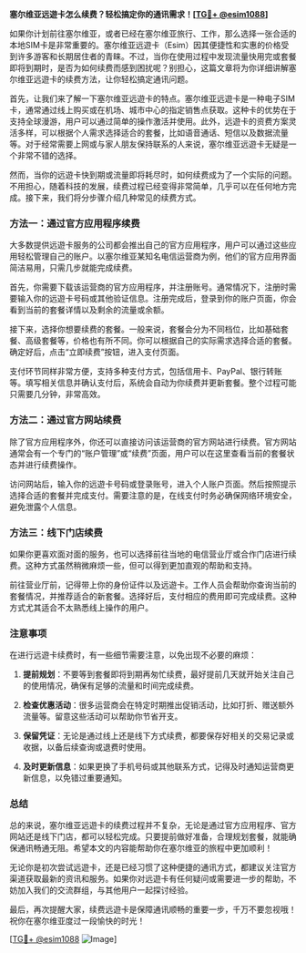 **塞尔维亚远遊卡怎么续费？轻松搞定你的通讯需求！[[TG💪+ @esim1088](https://t.me/s/esim1088)]**

如果你计划前往塞尔维亚，或者已经在塞尔维亚旅行、工作，那么选择一张合适的本地SIM卡是非常重要的。塞尔维亚远遊卡（Esim）因其便捷性和实惠的价格受到许多游客和长期居住者的青睐。不过，当你在使用过程中发现流量快用完或套餐即将到期时，是否为如何续费而感到困扰呢？别担心，这篇文章将为你详细讲解塞尔维亚远遊卡的续费方法，让你轻松搞定通讯问题。

首先，让我们来了解一下塞尔维亚远遊卡的特点。塞尔维亚远遊卡是一种电子SIM卡，通常通过线上购买或在机场、城市中心的指定销售点获取。这种卡的优势在于支持全球漫游，用户可以通过简单的操作激活并使用。此外，远遊卡的资费方案灵活多样，可以根据个人需求选择适合的套餐，比如语音通话、短信以及数据流量等。对于经常需要上网或与家人朋友保持联系的人来说，塞尔维亚远遊卡无疑是一个非常不错的选择。

然而，当你的远遊卡快到期或流量即将耗尽时，如何续费成为了一个实际的问题。不用担心，随着科技的发展，续费过程已经变得非常简单，几乎可以在任何地方完成。接下来，我们将分步骤介绍几种常见的续费方式。

### 方法一：通过官方应用程序续费

大多数提供远遊卡服务的公司都会推出自己的官方应用程序，用户可以通过这些应用轻松管理自己的账户。以塞尔维亚某知名电信运营商为例，他们的官方应用界面简洁易用，只需几步就能完成续费。

首先，你需要下载该运营商的官方应用程序，并注册账号。通常情况下，注册时需要输入你的远遊卡号码或其他验证信息。注册完成后，登录到你的账户页面，你会看到当前的套餐详情以及剩余的流量或余额。

接下来，选择你想要续费的套餐。一般来说，套餐会分为不同档位，比如基础套餐、高级套餐等，价格也有所不同。你可以根据自己的实际需求选择合适的套餐。确定好后，点击“立即续费”按钮，进入支付页面。

支付环节同样非常方便，支持多种支付方式，包括信用卡、PayPal、银行转账等。填写相关信息并确认支付后，系统会自动为你续费并更新套餐。整个过程可能只需要几分钟，非常高效。

### 方法二：通过官方网站续费

除了官方应用程序外，你还可以直接访问该运营商的官方网站进行续费。官方网站通常会有一个专门的“账户管理”或“续费”页面，用户可以在这里查看当前的套餐状态并进行续费操作。

访问网站后，输入你的远遊卡号码或登录账号，进入个人账户页面。然后按照提示选择合适的套餐并完成支付。需要注意的是，在线支付时务必确保网络环境安全，避免泄露个人信息。

### 方法三：线下门店续费

如果你更喜欢面对面的服务，也可以选择前往当地的电信营业厅或合作门店进行续费。这种方式虽然稍微麻烦一些，但可以得到更加直观的帮助和支持。

前往营业厅前，记得带上你的身份证件以及远遊卡。工作人员会帮助你查询当前的套餐情况，并推荐适合的新套餐。选择好后，支付相应的费用即可完成续费。这种方式尤其适合不太熟悉线上操作的用户。

### 注意事项

在进行远遊卡续费时，有一些细节需要注意，以免出现不必要的麻烦：

1. **提前规划**：不要等到套餐即将到期再匆忙续费，最好提前几天就开始关注自己的使用情况，确保有足够的流量和时间完成续费。
   
2. **检查优惠活动**：很多运营商会在特定时期推出促销活动，比如打折、赠送额外流量等。留意这些活动可以帮助你节省开支。

3. **保留凭证**：无论是通过线上还是线下方式续费，都要保存好相关的交易记录或收据，以备后续查询或退费时使用。

4. **及时更新信息**：如果更换了手机号码或其他联系方式，记得及时通知运营商更新信息，以免错过重要通知。

### 总结

总的来说，塞尔维亚远遊卡的续费过程并不复杂，无论是通过官方应用程序、官方网站还是线下门店，都可以轻松完成。只要提前做好准备，合理规划套餐，就能确保通讯畅通无阻。希望本文的内容能帮助你在塞尔维亚的旅程中更加顺利！

无论你是初次尝试远遊卡，还是已经习惯了这种便捷的通讯方式，都建议关注官方渠道获取最新的资讯和服务。如果你对远遊卡有任何疑问或需要进一步的帮助，不妨加入我们的交流群组，与其他用户一起探讨经验。

最后，再次提醒大家，续费远遊卡是保障通讯顺畅的重要一步，千万不要忽视哦！祝你在塞尔维亚度过一段愉快的时光！

[[TG💪+ @esim1088](https://t.me/s/esim1088) ![Image](https://i.postimg.cc/4NQfJmqS/Snipaste-2025-05-13-00-14-12.png)]